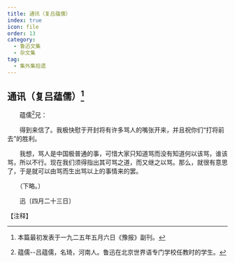 ```yaml
---
title: 通讯（复吕蕴儒）
index: true
icon: file
order: 13
category:
  - 鲁迅文集
  - 杂文集
tag:  
  - 集外集拾遗
---
```


## 通讯（复吕蕴儒）[^①]

　　蕴儒[^②]兄：

　　得到来信了。我极快慰于开封将有许多骂人的嘴张开来，并且祝你们“打将前去”的胜利。

　　我想，骂人是中国极普通的事，可惜大家只知道骂而没有知道何以该骂，谁该骂，所以不行。现在我们须得指出其可骂之道，而又继之以骂。那么，就很有意思了，于是就可以由骂而生出骂以上的事情来的罢。

　　（下略。）

　　迅〔四月二十三日〕

【注释】

[^①]:本篇最初发表于一九二五年五月六日《豫报》副刊。

[^②]:蕴儒--吕蕴儒，名琦，河南人。鲁迅在北京世界语专门学校任教时的学生。

